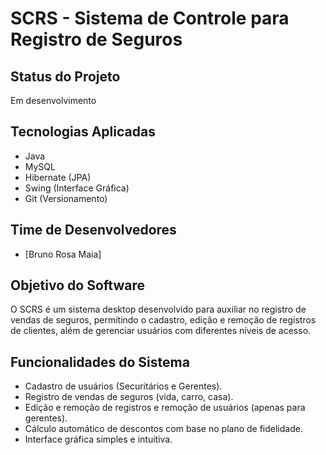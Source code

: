 # SCRS - Sistema de Controle para Registro de Seguros

## Status do Projeto
Em desenvolvimento

## Tecnologias Aplicadas
- Java
- MySQL
- Hibernate (JPA)
- Swing (Interface Gráfica)
- Git (Versionamento)

## Time de Desenvolvedores
- [Bruno Rosa Maia]

## Objetivo do Software
O SCRS é um sistema desktop desenvolvido para auxiliar no registro de vendas de seguros, permitindo o cadastro, edição e remoção de registros de clientes, além de gerenciar usuários com diferentes níveis de acesso.

## Funcionalidades do Sistema
- Cadastro de usuários (Securitários e Gerentes).
- Registro de vendas de seguros (vida, carro, casa).
- Edição e remoção de registros e remoção de usuários (apenas para gerentes).
- Cálculo automático de descontos com base no plano de fidelidade.
- Interface gráfica simples e intuitiva.